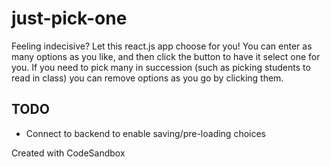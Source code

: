 # just-pick-one

Feeling indecisive? Let this react.js app choose for you! You can enter as many options as you like, and then click the button to have it select one for you. If you need to pick many in succession (such as picking students to read in class) you can remove options as you go by clicking them.

## TODO

- Connect to backend to enable saving/pre-loading choices

Created with CodeSandbox

